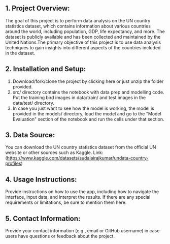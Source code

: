 ## 1. Project Overview: 
 The goal of this project is to perform data analysis on the UN country statistics dataset, which contains information about various countries around the world, including population, GDP, life expectancy, and more. The dataset is publicly available and has been collected and maintained by the United Nations.The primary objective of this project is to use data analysis techniques to gain insights into different aspects of the countries included in the dataset.

## 2. Installation and Setup: 
 1. Download/fork/clone the project by clicking here or just unzip the folder provided.
 2. src/ directory contains the notebook with data prep and modelling code. Put the training bird images in data/train/ and test images in the data/test/ directory.
 3. In case you just want to see how the model is working, the model is provided in the models/ directory, load the model and go to the "Model Evaluation" section of the notebook and run the cells under that section.

## 3. Data Source: 
 You can download the UN country statistics dataset from the official UN website or other sources such as Kaggle. 
 Link: (https://www.kaggle.com/datasets/sudalairajkumar/undata-country-profiles)

## 4. Usage Instructions: 
Provide instructions on how to use the app, including how to navigate the interface, input data, and interpret the results. If there are any special requirements or limitations, be sure to mention them here.

## 5. Contact Information: 
Provide your contact information (e.g., email or GitHub username) in case users have questions or feedback about the project.
